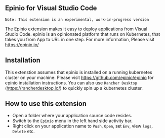## Epinio for Visual Studio Code

`Note: This extension is an experimental, work-in-progress version`

The Epinio extension makes it easy to deploy applications from Visual Studio Code. 
epinio is an opinionated platform that runs on Kubernetes, that takes you from App to URL in one step.
For more information, Please visit https://epinio.io/

## Installation

This extenstion assumes that epinio is installed on a running kubernetes cluster on your machine. 
Please visit https://github.com/epinio/epinio for epinio installation instructions.
You can also use `Rancher Desktop` (https://rancherdesktop.io/) to quickly spin up a kubernetes cluster.

## How to use this extension

- Open a folder where your application source code resides.
- Switch to the `Epinio` menu in the left hand side activity bar.
- Right click on your application name to `Push`, `Open`, set `Env`, view `logs`, `Delete` etc.
